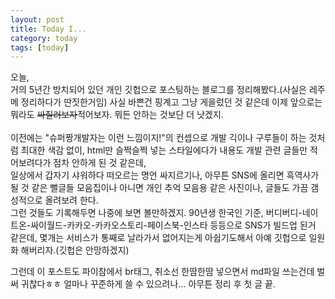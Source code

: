 ```yaml
---
layout: post
title: Today I...
category: today
tags: [today]
---
```

오늘,</br>
거의 5년간 방치되어 있던 개인 깃헙으로 포스팅하는 블로그를 정리해봤다.(사실은 레주메 정리하다가 딴짓한거임) 사실 바쁜건 핑계고 그냥 게을렀던 것 같은데 이제 앞으로는 뭐라도 ~~싸질러보자~~적어보자. 뭐든 안하는 것보단 더 낫겠지.</br></br>
이전에는 "슈퍼짱개발자는 이런 느낌이지!"의 컨셉으로 개발 긱이나 구루들이 하는 것처럼 최대한 색감 없이, html만 슬쩍슬쩍 넣는 스타일에다가 내용도 개발 관련 글들만 적어보려다가 점차 안하게 된 것 같은데,</br>
일상에서 갑자기 샤워하다 떠오르는 명언 싸지르기나, 아무튼 SNS에 올리면 흑역사가 될 것 같은 뻘글들 모음집이나 아니면 개인 추억 모음용 같은 사진이나, 글들도 가끔 갬성적으로 올려보려 한다.</br>
그런 것들도 기록해두면 나중에 보면 볼만하겠지. 90년생 한국인 기준, 버디버디-네이트온-싸이월드-카카오-카카오스토리-페이스북-인스타 등등으로 SNS가 빌드업 된거 같은데, 몇개는 서비스가 통째로 날라가서 없어지는게 아쉽기도해서 아예 깃헙으로 일원화 해버리자.(깃헙은 안망하겠지)  


그런데 이 포스트도 파이참에서 br태그, 취소선 한땀한땀 넣으면서 md파일 쓰는건데 벌써 귀찮다ㅎㅎ 얼마나 꾸준하게 쓸 수 있으려나... 아무튼 정리 후 첫 글 끝.